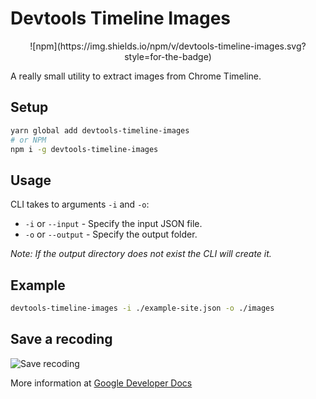 # Devtools Timeline Images

<p align="center">
![npm](https://img.shields.io/npm/v/devtools-timeline-images.svg?style=for-the-badge)
</p>

A really small utility to extract images from Chrome Timeline.

## Setup

```bash
yarn global add devtools-timeline-images
# or NPM
npm i -g devtools-timeline-images
```

## Usage

CLI takes to arguments `-i` and `-o`:
* `-i` or `--input` - Specify the input JSON file.
* `-o` or `--output` - Specify the output folder.

*Note: If the output directory does not exist the CLI will create it.*

## Example

```bash
devtools-timeline-images -i ./example-site.json -o ./images
```

## Save a recoding

![Save recoding](https://developers.google.com/web/tools/chrome-devtools/evaluate-performance/imgs/save-profile.png)

More information at [Google Developer Docs](https://developers.google.com/web/tools/chrome-devtools/evaluate-performance/reference#save)
